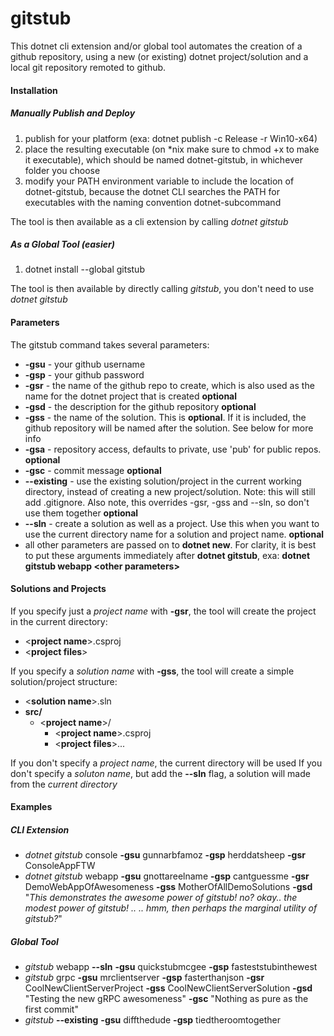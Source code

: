 # gitstub

This dotnet cli extension and/or global tool automates the creation of a github repository, using a new (or existing) dotnet project/solution and a local git repository remoted to github.

#### Installation 

##### Manually Publish and Deploy

1. publish for your platform (exa: dotnet publish -c Release -r Win10-x64)
2. place the resulting executable (on *nix make sure to chmod +x to make it executable), which should be named dotnet-gitstub, in whichever folder you choose
3. modify your PATH environment variable to include the location of dotnet-gitstub, because the dotnet CLI searches the PATH for executables with the naming convention dotnet-subcommand 

The tool is then available as a cli extension by calling *dotnet gitstub*

##### As a Global Tool (easier)

1. dotnet install --global gitstub

The tool is then available by directly calling *gitstub*, you don't need to use *dotnet gitstub*

#### Parameters
The gitstub command takes several parameters:
- **-gsu** - your github username
- **-gsp** - your github password 
- **-gsr** - the name of the github repo to create, which is also used as the name for the dotnet project that is created **optional**
- **-gsd** - the description for the github repository **optional**
- **-gss** - the name of the solution.  This is **optional**.  If it is included, the github repository will be named after the solution.  See below for more info
- **-gsa** - repository access, defaults to private, use 'pub' for public repos. **optional**
- **-gsc** - commit message **optional**
- **--existing** - use the existing solution/project in the current working directory, instead of creating a new project/solution.  Note: this will still add .gitignore.  Also note, this overrides -gsr, -gss and --sln, so don't use them together **optional**
- **--sln** - create a solution as well as a project.  Use this when you want to use the current directory name for a solution and project name. **optional**
- all other parameters are passed on to **dotnet new**. For clarity, it is best to put these arguments immediately after **dotnet gitstub**, exa: **dotnet gitstub webapp &lt;other parameters&gt;**

#### Solutions and Projects  
If you specify just a *project name* with **-gsr**, the tool will create the project in the current directory:
- &lt;**project name**&gt;.csproj
- &lt;**project files**&gt;

If you specify a *solution name* with **-gss**, the tool will create a simple solution/project structure:  
- &lt;**solution name**&gt;.sln
- **src/**
    - &lt;**project name**&gt;/
        - &lt;**project name**&gt;.csproj 
        - &lt;**project files**&gt;...
		
If you don't specify a *project name*, the current directory will be used
If you don't specify a *soluton name*, but add the **--sln** flag, a solution will made from the *current directory*
 
#### Examples

##### CLI Extension
- *dotnet gitstub* console **-gsu** gunnarbfamoz **-gsp** herddatsheep **-gsr** ConsoleAppFTW 
- *dotnet gitstub* webapp **-gsu** gnottareelname **-gsp** cantguessme **-gsr** DemoWebAppOfAwesomeness **-gss** MotherOfAllDemoSolutions **-gsd** "*This demonstrates the awesome power of gitstub! no? okay.. the modest power of gitstub! .. .. hmm, then perhaps the marginal utility of gitstub?*"

##### Global Tool
- *gitstub* webapp **--sln** **-gsu** quickstubmcgee **-gsp** fasteststubinthewest
- *gitstub* grpc **-gsu** mrclientserver **-gsp** fasterthanjson **-gsr** CoolNewClientServerProject **-gss** CoolNewClientServerSolution **-gsd** "Testing the new gRPC awesomeness" **-gsc** "Nothing as pure as the first commit"
- *gitstub* **--existing** **-gsu** diffthedude **-gsp** tiedtheroomtogether

